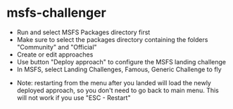 # msfs-challenger
- Run and select MSFS Packages directory first
- Make sure to select the packages directory containing the folders "Community" and "Official"
- Create or edit approaches
- Use button "Deploy approach" to configure the MSFS landing challenge
- In MSFS, select Landing Challenges, Famous, Generic Challenge to fly

* Note: restarting from the menu after you landed will load the newly deployed approach, so you don't need to go back to main menu. This will not work if you use "ESC - Restart"
